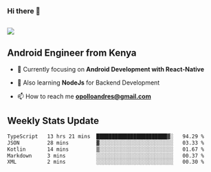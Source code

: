 ### Hi there 👋
<h2 align="left"><img src="https://readme-typing-svg.herokuapp.com?color=000000&lines=I'm+Andrew+Opollo😊;Welcome+to+my+Github😜"> </h2>

## Android Engineer from Kenya


- 🌱 Currently focusing on **Android Development with React-Native**

- 🔭 Also learning **NodeJs** for Backend Development

- 📫 How to reach me **opolloandres@gmail.com**


## Weekly Stats Update
<!--START_SECTION:waka-->

```txt
TypeScript   13 hrs 21 mins  ███████████████████████▓░   94.29 %
JSON         28 mins         ▓░░░░░░░░░░░░░░░░░░░░░░░░   03.33 %
Kotlin       14 mins         ▒░░░░░░░░░░░░░░░░░░░░░░░░   01.67 %
Markdown     3 mins          ░░░░░░░░░░░░░░░░░░░░░░░░░   00.37 %
XML          2 mins          ░░░░░░░░░░░░░░░░░░░░░░░░░   00.30 %
```

<!--END_SECTION:waka-->



